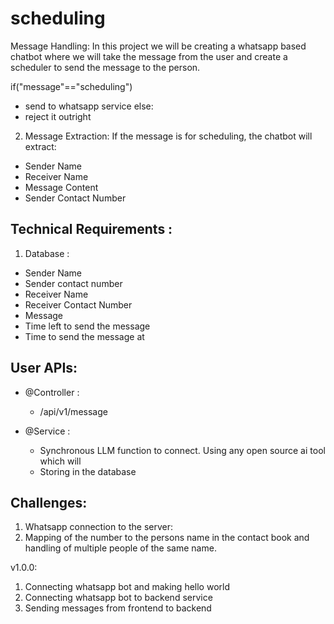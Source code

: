 # scheduling
Message Handling: In this project we will be creating a whatsapp based chatbot where we will take the message from the user and create a scheduler to send the message to the person.

if("message"=="scheduling")
  - send to whatsapp service
else:
  - reject it outright

2. Message Extraction: If the message is for scheduling, the chatbot will extract:
- Sender Name
- Receiver Name
- Message Content
- Sender Contact Number

## Technical Requirements :
1. Database :
  - Sender Name
  - Sender contact number 
  - Receiver Name
  - Receiver Contact Number
  - Message
  - Time left to send the message
  - Time to send the message at  

## User APIs:
- @Controller :
  - /api/v1/message
 
- @Service :
  - Synchronous LLM function to connect. Using any open source ai tool which will 
  - Storing in the database
    
## Challenges:
1. Whatsapp connection to the server: 
2. Mapping of the number to the persons name in the contact book and handling of multiple people of the same name.

v1.0.0:
1. Connecting whatsapp bot and making hello world
2. Connecting whatsapp bot to backend service
3. Sending messages from frontend to backend 

  
